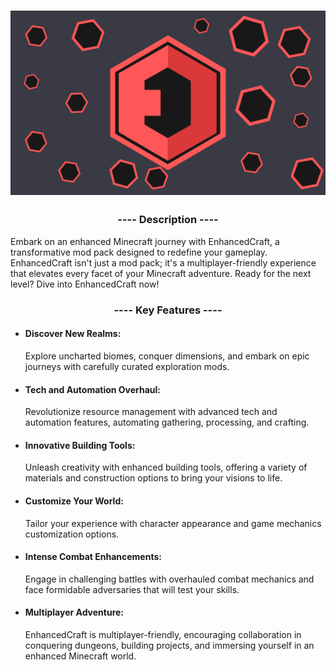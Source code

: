 <h1 align="center">
  <img src="https://github.com/ZtrolixGit/EnhancedCraft/blob/main/d-ecbg.png?raw=true"/>
</h1>

<h3 align="center">---- Description ----</h3>

Embark on an enhanced Minecraft journey with EnhancedCraft, a transformative mod pack designed to redefine your gameplay.
EnhancedCraft isn't just a mod pack; it's a multiplayer-friendly experience that elevates every facet of your Minecraft adventure. Ready for the next level? Dive into EnhancedCraft now!

<h3 align="center">---- Key Features ----</h3>

- #### Discover New Realms:
    Explore uncharted biomes, conquer dimensions, and embark on epic journeys with carefully curated exploration mods.

- #### Tech and Automation Overhaul:
    Revolutionize resource management with advanced tech and automation features, automating gathering, processing, and crafting.

- #### Innovative Building Tools:
    Unleash creativity with enhanced building tools, offering a variety of materials and construction options to bring your visions to life.

- #### Customize Your World:
    Tailor your experience with character appearance and game mechanics customization options.

- #### Intense Combat Enhancements:
    Engage in challenging battles with overhauled combat mechanics and face formidable adversaries that will test your skills.

- #### Multiplayer Adventure:
    EnhancedCraft is multiplayer-friendly, encouraging collaboration in conquering dungeons, building projects, and immersing yourself in an enhanced Minecraft world.
